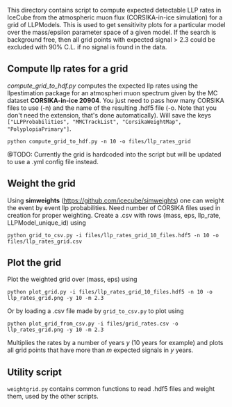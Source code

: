 This directory contains script to compute expected detectable LLP rates in IceCube from the atmospheric muon flux (CORSIKA-in-ice simulation) for a grid of LLPModels. This is used to get sensitivity plots for a particular model over the mass/epsilon parameter space of a given model. If the search is background free, then all grid points with expected signal > 2.3 could be excluded with 90% C.L. if no signal is found in the data.

## Compute llp rates for a grid
*compute_grid_to_hdf.py* computes the expected llp rates using the llpestimation package for an atmospheri muon spectrum given by the MC dataset **CORSIKA-in-ice 20904**. You just need to pass how many CORSIKA files to use (-n) and the name of the resulting .hdf5 file (-o. Note that you don't need the extension, that's done automatically). Will save the keys `["LLPProbabilities", "MMCTrackList", "CorsikaWeightMap", "PolyplopiaPrimary"]`.

```
python compute_grid_to_hdf.py -n 10 -o files/llp_rates_grid
```

@TODO: Currently the grid is hardcoded into the script but will be updated to use a .yml config file instead.

## Weight the grid

Using **simweights** (https://github.com/icecube/simweights) one can weight the event by event llp probabilities. Need number of CORSIKA files used in creation for proper weighting. Create a .csv with rows (mass, eps, llp_rate, LLPModel_unique_id) using

```
python grid_to_csv.py -i files/llp_rates_grid_10_files.hdf5 -n 10 -o files/llp_rates_grid.csv
```

## Plot the grid

Plot the weighted grid over (mass, eps) using

```
python plot_grid.py -i files/llp_rates_grid_10_files.hdf5 -n 10 -o llp_rates_grid.png -y 10 -m 2.3
```

Or by loading a .csv file made by `grid_to_csv.py` to plot using

```
python plot_grid_from_csv.py -i files/grid_rates.csv -o llp_rates_grid.png -y 10 -m 2.3
```

Multiplies the rates by a number of years *y* (10 years for example) and plots all grid points that have more than *m* expected signals in *y* years.

## Utility script

`weightgrid.py` contains common functions to read .hdf5 files and weight them, used by the other scripts.